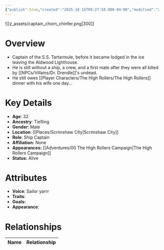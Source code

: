 ```yaml
---
{"publish":true,"created":"2025-10-16T09:27:58.000-04:00","modified":"2025-10-16T14:00:36.436-04:00","published":"2025-10-16T14:00:36.436-04:00","cssclasses":"","Age":"32","Ancestry":["Tiefling"],"Gender":"Male","Location":["[[Scrimshaw City]]"],"Role":["Ship Captain"],"Affiliation":["None"],"Appearances":["[[00 The High Rollers Campaign|The High Rollers Campaign]]"],"Status":"Alive"}
---
```


![[z_assets/captain_chorn_chinfer.png|300]]

# Overview
- Captain of the S.S. Tartarmule, before it became lodged in the ice leaving the Aldwood Lighthouse.
- He is still without a ship, a crew, and a first mate after they were all killed by [[NPCs/Villains/Dr. Drendle]]'s undead.
- He still owes [[Player Characters/The High Rollers/The High Rollers]] dinner with his wife one day...

# Key Details
- **Age**: 32
- **Ancestry**: Tiefling
- **Gender**: Male
- **Location**: [[Places/Scrimshaw City\|Scrimshaw City]]
- **Role**: Ship Captain
- **Affiliation:** None
- **Appearances:** [[Adventures/00 The High Rollers Campaign\|The High Rollers Campaign]]
- **Status:** Alive

# Attributes
- **Voice**: Sailor yarrr
- **Traits**: 
- **Goals:** 
- **Appearance**: 

# Relationships

| Name  | Relationship |
| ----- | ------------ |
